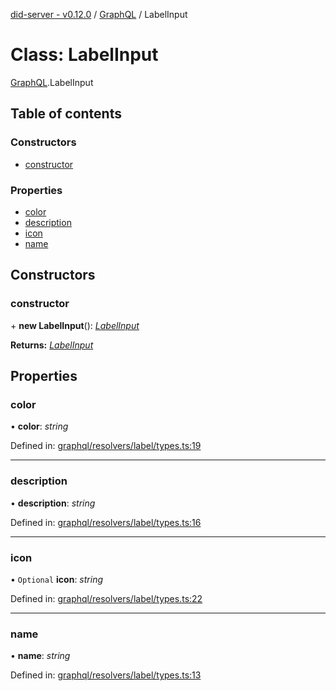 [did-server - v0.12.0](../README.md) / [GraphQL](../modules/graphql.md) / LabelInput

# Class: LabelInput

[GraphQL](../modules/graphql.md).LabelInput

## Table of contents

### Constructors

- [constructor](graphql.labelinput.md#constructor)

### Properties

- [color](graphql.labelinput.md#color)
- [description](graphql.labelinput.md#description)
- [icon](graphql.labelinput.md#icon)
- [name](graphql.labelinput.md#name)

## Constructors

### constructor

\+ **new LabelInput**(): [*LabelInput*](graphql.labelinput.md)

**Returns:** [*LabelInput*](graphql.labelinput.md)

## Properties

### color

• **color**: *string*

Defined in: [graphql/resolvers/label/types.ts:19](https://github.com/Puzzlepart/did/blob/dev/server/graphql/resolvers/label/types.ts#L19)

___

### description

• **description**: *string*

Defined in: [graphql/resolvers/label/types.ts:16](https://github.com/Puzzlepart/did/blob/dev/server/graphql/resolvers/label/types.ts#L16)

___

### icon

• `Optional` **icon**: *string*

Defined in: [graphql/resolvers/label/types.ts:22](https://github.com/Puzzlepart/did/blob/dev/server/graphql/resolvers/label/types.ts#L22)

___

### name

• **name**: *string*

Defined in: [graphql/resolvers/label/types.ts:13](https://github.com/Puzzlepart/did/blob/dev/server/graphql/resolvers/label/types.ts#L13)
